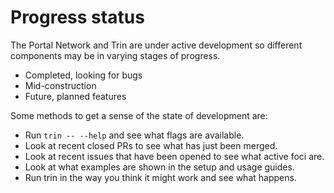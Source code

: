 # Progress status

The Portal Network and Trin are under active development so different components
may be in varying stages of progress.

- Completed, looking for bugs
- Mid-construction
- Future, planned features

Some methods to get a sense of the state of development are:
- Run `trin -- --help` and see what flags are available.
- Look at recent closed PRs to see what has just been merged.
- Look at recent issues that have been opened to see what active foci are.
- Look at what examples are shown in the setup and usage guides.
- Run trin in the way you think it might work and see what happens.
